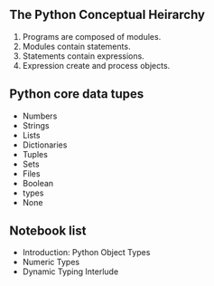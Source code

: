 ## The Python Conceptual Heirarchy
1. Programs are composed of modules.
2. Modules contain statements.
3. Statements contain expressions.
4. Expression create and process objects.

## Python core data tupes
- Numbers
- Strings
- Lists
- Dictionaries
- Tuples
- Sets
- Files
- Boolean
- types
- None

## Notebook list
- Introduction: Python Object Types
- Numeric Types
- Dynamic Typing Interlude